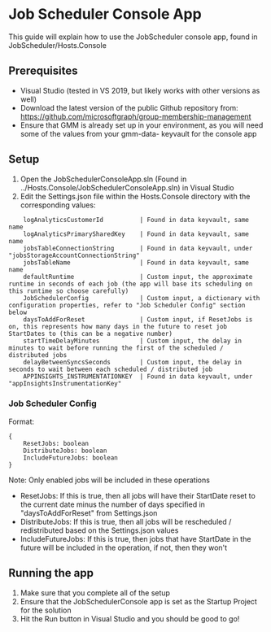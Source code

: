 # Job Scheduler Console App
This guide will explain how to use the JobScheduler console app, found in JobScheduler/Hosts.Console

## Prerequisites
* Visual Studio (tested in VS 2019, but likely works with other versions as well)
* Download the latest version of the public Github repository from: https://github.com/microsoftgraph/group-membership-management
* Ensure that GMM is already set up in your environment, as you will need some of the values from your gmm-data- keyvault for the console app

## Setup
1. Open the JobSchedulerConsoleApp.sln (Found in ../Hosts.Console/JobSchedulerConsoleApp.sln) in Visual Studio
2. Edit the Settings.json file within the Hosts.Console directory with the corresponding values:
```
    logAnalyticsCustomerId          | Found in data keyvault, same name
    logAnalyticsPrimarySharedKey    | Found in data keyvault, same name
    jobsTableConnectionString       | Found in data keyvault, under "jobsStorageAccountConnectionString"
    jobsTableName                   | Found in data keyvault, same name
    defaultRuntime                  | Custom input, the approximate runtime in seconds of each job (the app will base its scheduling on this runtime so choose carefully)
    JobSchedulerConfig              | Custom input, a dictionary with configuration properties, refer to "Job Scheduler Config" section below
    daysToAddForReset               | Custom input, if ResetJobs is on, this represents how many days in the future to reset job StartDates to (this can be a negative number)
    startTimeDelayMinutes           | Custom input, the delay in minutes to wait before running the first of the scheduled / distributed jobs
    delayBetweenSyncsSeconds        | Custom input, the delay in seconds to wait between each scheduled / distributed job
    APPINSIGHTS_INSTRUMENTATIONKEY  | Found in data keyvault, under "appInsightsInstrumentationKey"
```

### Job Scheduler Config
Format:
```
{
    ResetJobs: boolean
    DistributeJobs: boolean
    IncludeFutureJobs: boolean
}
```
Note: Only enabled jobs will be included in these operations
* ResetJobs: If this is true, then all jobs will have their StartDate reset to the current date minus the number of days specified in "daysToAddForReset" from Settings.json
* DistributeJobs: If this is true, then all jobs will be rescheduled / redistributed based on the Settings.json values
* IncludeFutureJobs: If this is true, then jobs that have StartDate in the future will be included in the operation, if not, then they won't

## Running the app
1. Make sure that you complete all of the setup
2. Ensure that the JobSchedulerConsole app is set as the Startup Project for the solution
3. Hit the Run button in Visual Studio and you should be good to go!